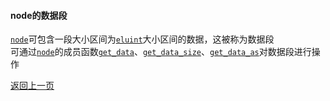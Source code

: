 #### node的数据段  
[`node`](../../header-files/core/node.md)可包含一段大小区间为[`eluint`](../../base/eluint.md)大小区间的数据，这被称为数据段  
可通过[`node`](../../header-files/core/node.md)的成员函数[`get_data`](../../header-files/core/node/get_data.md)、[`get_data_size`](../../header-files/core/node/get_data_size.md)、[`get_data_as`](../../header-files/core/node/get_data_as.md)对数据段进行操作

 <a href="javascript:history.go(-1)">返回上一页</a>  